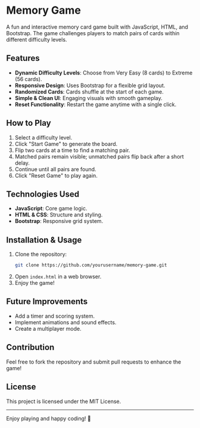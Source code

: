# Memory Game

A fun and interactive memory card game built with JavaScript, HTML, and Bootstrap. The game challenges players to match pairs of cards within different difficulty levels.

## Features

- **Dynamic Difficulty Levels**: Choose from Very Easy (8 cards) to Extreme (56 cards).
- **Responsive Design**: Uses Bootstrap for a flexible grid layout.
- **Randomized Cards**: Cards shuffle at the start of each game.
- **Simple & Clean UI**: Engaging visuals with smooth gameplay.
- **Reset Functionality**: Restart the game anytime with a single click.

## How to Play

1. Select a difficulty level.
2. Click "Start Game" to generate the board.
3. Flip two cards at a time to find a matching pair.
4. Matched pairs remain visible; unmatched pairs flip back after a short delay.
5. Continue until all pairs are found.
6. Click "Reset Game" to play again.

## Technologies Used

- **JavaScript**: Core game logic.
- **HTML & CSS**: Structure and styling.
- **Bootstrap**: Responsive grid system.

## Installation & Usage

1. Clone the repository:
   ```bash
   git clone https://github.com/yourusername/memory-game.git
   ```
2. Open `index.html` in a web browser.
3. Enjoy the game!

## Future Improvements

- Add a timer and scoring system.
- Implement animations and sound effects.
- Create a multiplayer mode.

## Contribution

Feel free to fork the repository and submit pull requests to enhance the game!

## License

This project is licensed under the MIT License.

---

Enjoy playing and happy coding! 🚀

